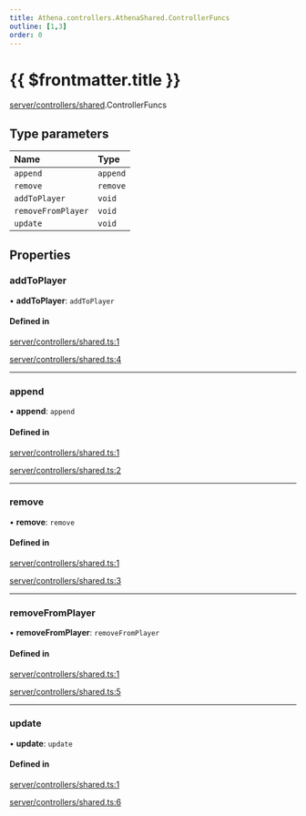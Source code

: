 ```yaml
---
title: Athena.controllers.AthenaShared.ControllerFuncs
outline: [1,3]
order: 0
---
```


# {{ $frontmatter.title }}


[server/controllers/shared](../modules/server_controllers_shared.md).ControllerFuncs

## Type parameters

| Name | Type |
| :------ | :------ |
| `append` | `append` |
| `remove` | `remove` |
| `addToPlayer` | `void` |
| `removeFromPlayer` | `void` |
| `update` | `void` |

## Properties

### addToPlayer

• **addToPlayer**: `addToPlayer`

#### Defined in

[server/controllers/shared.ts:1](https://github.com/Stuyk/altv-athena/blob/3dbae04/src/core/server/controllers/shared.ts#L1)

[server/controllers/shared.ts:4](https://github.com/Stuyk/altv-athena/blob/3dbae04/src/core/server/controllers/shared.ts#L4)

___

### append

• **append**: `append`

#### Defined in

[server/controllers/shared.ts:1](https://github.com/Stuyk/altv-athena/blob/3dbae04/src/core/server/controllers/shared.ts#L1)

[server/controllers/shared.ts:2](https://github.com/Stuyk/altv-athena/blob/3dbae04/src/core/server/controllers/shared.ts#L2)

___

### remove

• **remove**: `remove`

#### Defined in

[server/controllers/shared.ts:1](https://github.com/Stuyk/altv-athena/blob/3dbae04/src/core/server/controllers/shared.ts#L1)

[server/controllers/shared.ts:3](https://github.com/Stuyk/altv-athena/blob/3dbae04/src/core/server/controllers/shared.ts#L3)

___

### removeFromPlayer

• **removeFromPlayer**: `removeFromPlayer`

#### Defined in

[server/controllers/shared.ts:1](https://github.com/Stuyk/altv-athena/blob/3dbae04/src/core/server/controllers/shared.ts#L1)

[server/controllers/shared.ts:5](https://github.com/Stuyk/altv-athena/blob/3dbae04/src/core/server/controllers/shared.ts#L5)

___

### update

• **update**: `update`

#### Defined in

[server/controllers/shared.ts:1](https://github.com/Stuyk/altv-athena/blob/3dbae04/src/core/server/controllers/shared.ts#L1)

[server/controllers/shared.ts:6](https://github.com/Stuyk/altv-athena/blob/3dbae04/src/core/server/controllers/shared.ts#L6)
